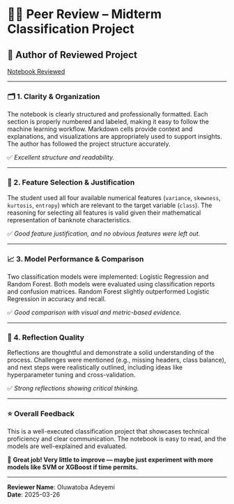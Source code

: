 # 🧑‍⚖️ Peer Review – Midterm Classification Project

## 👥 Author of Reviewed Project
[Notebook Reviewed](https://github.com/Adeyemitoba/ml_classification_Toba/blob/main/classification_Toba.ipynb)

---

### 🗂️ 1. Clarity & Organization
The notebook is clearly structured and professionally formatted. Each section is properly numbered and labeled, making it easy to follow the machine learning workflow. Markdown cells provide context and explanations, and visualizations are appropriately used to support insights. The author has followed the project structure accurately.

✅ *Excellent structure and readability.*

---

### 🎯 2. Feature Selection & Justification
The student used all four available numerical features (`variance`, `skewness`, `kurtosis`, `entropy`) which are relevant to the target variable (`class`). The reasoning for selecting all features is valid given their mathematical representation of banknote characteristics.

✅ *Good feature justification, and no obvious features were left out.*

---

### 📈 3. Model Performance & Comparison
Two classification models were implemented: Logistic Regression and Random Forest. Both models were evaluated using classification reports and confusion matrices. Random Forest slightly outperformed Logistic Regression in accuracy and recall.

✅ *Good comparison with visual and metric-based evidence.*

---

### 💬 4. Reflection Quality
Reflections are thoughtful and demonstrate a solid understanding of the process. Challenges were mentioned (e.g., missing headers, class balance), and next steps were realistically outlined, including ideas like hyperparameter tuning and cross-validation.

✅ *Strong reflections showing critical thinking.*

---

### ⭐ Overall Feedback
This is a well-executed classification project that showcases technical proficiency and clear communication. The notebook is easy to read, and the models are well-explained and evaluated.

🎉 **Great job! Very little to improve — maybe just experiment with more models like SVM or XGBoost if time permits.**

---

**Reviewer Name**: Oluwatoba Adeyemi  
**Date**: 2025-03-26
